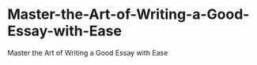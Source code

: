 # Master-the-Art-of-Writing-a-Good-Essay-with-Ease
Master the Art of Writing a Good Essay with Ease
